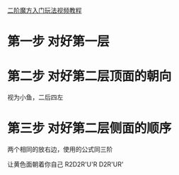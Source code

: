[二阶魔方入门玩法视频教程](http://www.rubik.com.cn/pocket.htm)

# 第一步 对好第一层
# 第二步 对好第二层顶面的朝向
视为小鱼，二后四左
# 第三步 对好第二层侧面的顺序
两个相同的放右边，使用的公式同三阶

让黄色面朝着你自己
R2D2R'U'R D2R'UR'
